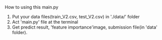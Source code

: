 How to using this main.py
1. Put your data files(train_V2.csv, test_V2.csv) in './data/' folder
2. Act 'main.py' file at the terminal
3. Get predict result, 'feature importance'image, submission file(in 'data' folder).
